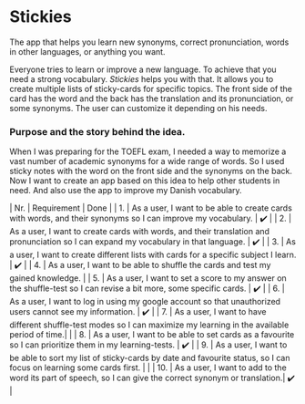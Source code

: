 # Stickies
The app that helps you learn new synonyms, correct pronunciation, words in other languages, or anything you want.

Everyone tries to learn or improve a new language. To achieve that you need a strong vocabulary.
*Stickies* helps you with that. It allows you to create multiple lists of sticky-cards for specific topics. The front side of the card has the word and the back has the translation and its pronunciation, or some synonyms.
The user can customize it depending on his needs.

### Purpose and the story behind the idea.
When I was preparing for the TOEFL exam,  I needed a way to memorize a vast number of academic synonyms for a wide range of words. So I used sticky notes with the word on the front side and the synonyms on the back.
Now I want to create an app based on this idea to help other students in need.
And also use the app to improve my Danish vocabulary.


| Nr. | Requirement | Done |
| 1.  | As a user, I want to be able to create cards with words, and their synonyms so I can improve my vocabulary. | :heavy_check_mark: |
| 2.  | As a user, I want to create cards with words, and their translation and pronunciation so I can expand my vocabulary in that language. | :heavy_check_mark: |
| 3.  | As a user, I want to create different lists with cards for a specific subject I learn. | :heavy_check_mark: |
| 4.  | As a user, I want to be able to shuffle the cards and test my gained knowledge. |
| 5.  | As a user, I want to set a score to my answer on the shuffle-test so I can revise a bit more, some specific cards. | :heavy_check_mark: |
| 6.  | As a user, I want to log in using my google account so that unauthorized users cannot see my information. | :heavy_check_mark: |
| 7.  | As a user, I want to have different shuffle-test modes so I can maximize my learning in the available period of time.| |
| 8.  | As a user, I want to be able to set cards as a favourite so I can prioritize them in my learning-tests. | :heavy_check_mark: |
| 9.  | As a user, I want to be able to sort my list of sticky-cards by date and favourite status, so I can focus on learning some cards first. | |
| 10. | As a user, I want to add to the word its part of speech, so I can give the correct synonym or translation.| :heavy_check_mark: |